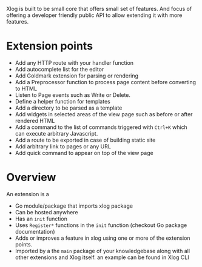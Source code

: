 Xlog is built to be small core that offers small set of features. And focus of offering a developer friendly public API to allow extending it with more features.

# Extension points

- Add any HTTP route with your handler function
- Add autocomplete list for the editor
- Add Goldmark extension for parsing or rendering
- Add a Preprocessor function to process page content before converting to HTML
- Listen to Page events such as Write or Delete.
- Define a helper function for templates
- Add a directory to be parsed as a template
- Add widgets in selected areas of the view page such as before or after rendered HTML
- Add a command to the list of commands triggered with `Ctrl+K` which can execute arbitrary Javascript.
- Add a route to be exported in case of building static site
- Add arbitrary link to pages or any URL
- Add quick command to appear on top of the view page

# Overview

An extension is a 

* Go module/package that imports xlog package
* Can be hosted anywhere
*  Has an `init` function
*  Uses `Register*` functions in the `init` function (checkout Go package documentation)
*  Adds or improves a feature in xlog using one or more of the extension points.
*  Imported by a the `main` package of your knowledgebase along with all other extensions and Xlog itself. an example can be found in Xlog CLI